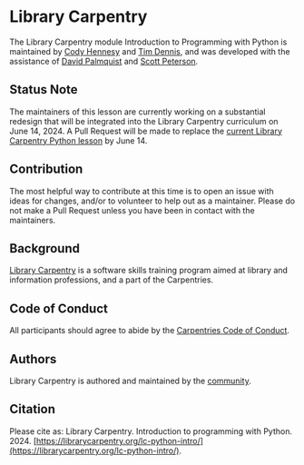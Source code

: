 # Library Carpentry
The Library Carpentry module Introduction to Programming with Python is maintained by [Cody Hennesy](https://github.com/chennesy) and [Tim Dennis](https://github.com/jt14den), and was developed with the assistance of [David Palmquist](https://github.com/quist00) and [Scott Peterson](https://github.com/scottcpeterson).

## Status Note
The maintainers of this lesson are currently working on a substantial redesign that will be integrated into the Library Carpentry curriculum on June 14, 2024. A Pull Request will be made to replace the [current Library Carpentry Python lesson](https://librarycarpentry.org/lc-python-intro/) by June 14.

## Contribution
The most helpful way to contribute at this time is to open an issue with ideas for changes, and/or to volunteer to help out as a maintainer. Please do not make a Pull Request unless you have been in contact with the maintainers. 

## Background
[Library Carpentry](https://librarycarpentry.org/) is a software skills training program aimed at library and information professions, and a part of the Carpentries.


## Code of Conduct
All participants should agree to abide by the [Carpentries Code of Conduct](https://docs.carpentries.org/topic_folders/policies/code-of-conduct.html).

## Authors
Library Carpentry is authored and maintained by the [community](https://github.com/LibraryCarpentry/lc-python-intro/network/members).

## Citation
Please cite as:
Library Carpentry. Introduction to programming with Python. 2024. [https://librarycarpentry.org/lc-python-intro/](https://librarycarpentry.org/lc-python-intro/).


